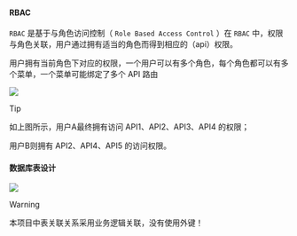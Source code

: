#### RBAC

```RBAC``` 是基于与角色访问控制（ ```Role Based Access Control``` ）在 ```RBAC``` 中，权限与角色关联，用户通过拥有适当的角色而得到相应的（api）权限。

用户拥有当前角色下对应的权限，一个用户可以有多个角色，每个角色都可以有多个菜单，一个菜单可能绑定了多个 API 路由

![](../images/rbac.png)

> [!TIP]
> 如上图所示，用户A最终拥有访问 API1、API2、API3、API4 的权限；
>
> 用户B则拥有 API2、API4、API5 的访问权限。

#### 数据库表设计

![](../images/db.png)

> [!WARNING]
> 本项目中表关联关系采用业务逻辑关联，没有使用外键！
